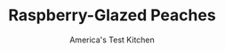 ---
layout: ../../layouts/MarkdownPostLayout.astro
title: Raspberry-Glazed Peaches
author: America's Test Kitchen
pubDate: 2023-03-15
description: "True, it might seem impossible to improve on a perfect peach. But we didn’t let that stop us from trying."
image_url: https://res.cloudinary.com/hksqkdlah/image/upload/ar_1:1,c_fill,dpr_2.0,f_auto,fl_lossy.progressive.strip_profile,g_faces:auto,q_auto:low,w_344/24611_sfs-roasted-peaches-2
tags: ["Side Dishes","Fruit"]
calories: 744
protein: 1
carbohydrates: 26
fats: 
fiber: 2
ingredients: ["2 tablespoons, lemon juice","1 tablespoon, sugar","1/4 teaspoon, salt","6 firm,, ripe peaches, peeled, halved, and pitted","1/3 cup, water","1/4 cup, raspberry jelly","1 tablespoon, unsalted butter","1/4 cup, walnuts, toasted and coarsely chopped"]
serves: 6
time: "45 minutes"
instructions: ["Adjust oven rack 6 inches from broiler element and heat broiler. Combine lemon juice, sugar, and salt in large bowl. Add peaches and toss to combine, making sure to coat all sides with sugar mixture.","Transfer peaches, cut side up, to 12-inch ovensafe skillet. Pour any remaining sugar mixture into peach cavities. Pour water around peaches in skillet. Broil until peaches are just beginning to brown, 11 to 15 minutes.","Combine jelly and butter in bowl and microwave until melted, about 30 seconds, then stir to combine. Remove peaches from oven, and brush half of jelly mixture over peaches. Return peaches to oven and continue to broil until spotty brown, 5 to 7 minutes.","Remove skillet from oven, brush peaches with remaining jelly mixture, and transfer peaches to serving platter, leaving juices behind. Bring accumulated juices in skillet to simmer over medium heat and cook until syrupy, about 1 minute. Pour syrup over peaches. Sprinkle with walnuts, and serve."]
nutrition: ["307 mg Potassium","34 mg Phosphorus","13 mg Calcium","15 mg Magnesium","102 mg Sodium","2 g Fat","1 mg Niacin (B3)","13 mg Vitamin C","5 mg Cholesterol","1 g Saturated","2 g Fiber","8 µg Folate (food)","21 g Sugars","4 µg Vitamin K","158 g Water","26 g Carbs","8 µg Folate equivalent (total)","1 g Protein","1 mg Vitamin E","40 µg Vitamin A","124 kcal Energy","8 g Sugars, added","744 calories"]
notes: "Use a serrated peeler to peel the peaches. These peaches are best served warm with vanilla ice cream."
---
